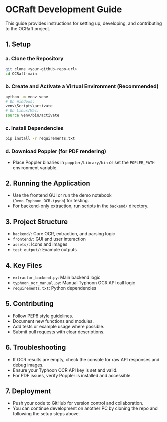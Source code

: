 # OCRaft Development Guide

This guide provides instructions for setting up, developing, and contributing to the OCRaft project.

## 1. Setup

### a. Clone the Repository
```bash
git clone <your-github-repo-url>
cd OCRaft-main
```

### b. Create and Activate a Virtual Environment (Recommended)
```bash
python -m venv venv
# On Windows:
venv\Scripts\activate
# On Linux/Mac:
source venv/bin/activate
```

### c. Install Dependencies
```bash
pip install -r requirements.txt
```

### d. Download Poppler (for PDF rendering)
- Place Poppler binaries in `poppler/Library/bin` or set the `POPLER_PATH` environment variable.

## 2. Running the Application
- Use the frontend GUI or run the demo notebook (`Demo_Typhoon_OCR.ipynb`) for testing.
- For backend-only extraction, run scripts in the `backend/` directory.

## 3. Project Structure
- `backend/`: Core OCR, extraction, and parsing logic
- `frontend/`: GUI and user interaction
- `assets/`: Icons and images
- `test_output/`: Example outputs

## 4. Key Files
- `extractor_backend.py`: Main backend logic
- `typhoon_ocr_manual.py`: Manual Typhoon OCR API call logic
- `requirements.txt`: Python dependencies

## 5. Contributing
- Follow PEP8 style guidelines.
- Document new functions and modules.
- Add tests or example usage where possible.
- Submit pull requests with clear descriptions.

## 6. Troubleshooting
- If OCR results are empty, check the console for raw API responses and debug images.
- Ensure your Typhoon OCR API key is set and valid.
- For PDF issues, verify Poppler is installed and accessible.

## 7. Deployment
- Push your code to GitHub for version control and collaboration.
- You can continue development on another PC by cloning the repo and following the setup steps above.
